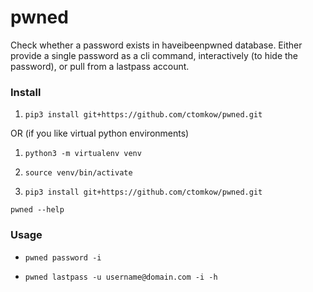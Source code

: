 # pwned
Check whether a password exists in haveibeenpwned database. Either provide a single password as a cli command, interactively (to hide the password), or pull from a lastpass account.

### Install

1. `pip3 install git+https://github.com/ctomkow/pwned.git`

OR (if you like virtual python environments)

1. `python3 -m virtualenv venv`

2. `source venv/bin/activate`

3. `pip3 install git+https://github.com/ctomkow/pwned.git`

`pwned --help`

### Usage

* `pwned password -i`

* `pwned lastpass -u username@domain.com -i -h`



